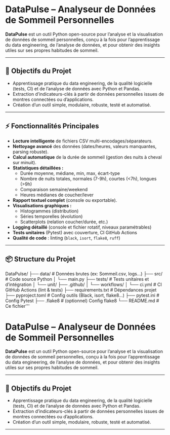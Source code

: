 # DataPulse – Analyseur de Données de Sommeil Personnelles

**DataPulse** est un outil Python open-source pour l’analyse et la visualisation de données de sommeil personnelles, conçu à la fois pour l’apprentissage du data engineering, de l’analyse de données, et pour obtenir des insights utiles sur ses propres habitudes de sommeil.

---

## 🚀 Objectifs du Projet

- Apprentissage pratique du data engineering, de la qualité logicielle (tests, CI) et de l’analyse de données avec Python et Pandas.
- Extraction d’indicateurs-clés à partir de données personnelles issues de montres connectées ou d’applications.
- Création d’un outil simple, modulaire, robuste, testé et automatisé.

---

## ⚡ Fonctionnalités Principales

- **Lecture intelligente** de fichiers CSV multi-encodages/séparateurs.
- **Nettoyage avancé** des données (dates/heures, valeurs manquantes, parsing robuste).
- **Calcul automatique** de la durée de sommeil (gestion des nuits à cheval sur minuit).
- **Statistiques détaillées :**
    - Durée moyenne, médiane, min, max, écart-type
    - Nombre de nuits totales, normales (7-9h), courtes (<7h), longues (>9h)
    - Comparaison semaine/weekend
    - Heures médianes de coucher/lever
- **Rapport textuel complet** (console ou exportable).
- **Visualisations graphiques :**
    - Histogrammes (distribution)
    - Séries temporelles (évolution)
    - Scatterplots (relation coucher/durée, etc.)
- **Logging détaillé** (console et fichier rotatif, niveaux paramétrables)
- **Tests unitaires** (Pytest) avec couverture, CI GitHub Actions
- **Qualité de code** : linting (`black`, `isort`, `flake8`, `ruff`)

---

## 📦 Structure du Projet


DataPulse/
├── data/                     # Données brutes (ex: Sommeil.csv, logs…)
├── src/                      # Code source Python
│   └── main.py
├── tests/                    # Tests unitaires et d’intégration
│   └── unit/
├── .github/
│   └── workflows/
│       └── ci.yml            # CI GitHub Actions (lint & tests)
├── requirements.txt          # Dépendances projet
├── pyproject.toml            # Config outils (Black, isort, flake8…)
├── pytest.ini                # Config Pytest
├── .flake8                   # (optionnel) Config flake8
└── README.md                 # Ce fichier'''

# DataPulse – Analyseur de Données de Sommeil Personnelles

**DataPulse** est un outil Python open-source pour l’analyse et la visualisation de données de sommeil personnelles, conçu à la fois pour l’apprentissage du data engineering, de l’analyse de données, et pour obtenir des insights utiles sur ses propres habitudes de sommeil.

---

## 🚀 Objectifs du Projet

- Apprentissage pratique du data engineering, de la qualité logicielle (tests, CI) et de l’analyse de données avec Python et Pandas.
- Extraction d’indicateurs-clés à partir de données personnelles issues de montres connectées ou d’applications.
- Création d’un outil simple, modulaire, robuste, testé et automatisé.

---




